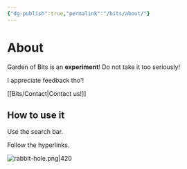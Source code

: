 ```yaml
---
{"dg-publish":true,"permalink":"/bits/about/"}
---
```


# About

Garden of Bits is an **experiment**! Do not take it too seriously!

I appreciate feedback tho'!

[[Bits/Contact\|Contact us!]]

## How to use it

Use the search bar. 

Follow the hyperlinks.

![rabbit-hole.png|420](/img/user/Bits/assets/images/rabbit-hole.png)

